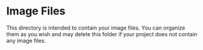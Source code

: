 # Image Files

This directory is intended to contain your image files. You can organize them as you wish and may delete this folder if your project does not contain any image files.
